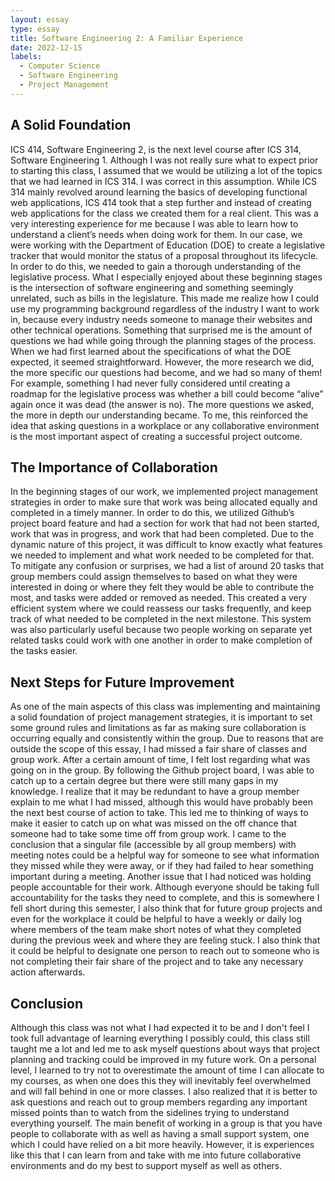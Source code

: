 ```yaml
--- 
layout: essay
type: essay
title: Software Engineering 2: A Familiar Experience
date: 2022-12-15
labels:
  - Computer Science
  - Software Engineering 
  - Project Management
---
```


## A Solid Foundation
ICS 414, Software Engineering 2,  is the next level course after ICS 314, Software Engineering 1. Although I was not really sure what to expect prior to starting this class, I assumed that we would be utilizing a lot of the topics that we had learned in ICS 314. I was correct in this assumption. While ICS 314 mainly revolved around learning the basics of developing functional web applications, ICS 414 took that a step further and instead of creating web applications for the class we created them for a real client. This was a very interesting experience for me because I was able to learn how to understand a client’s needs when doing work for them. In our case, we were working with the Department of Education (DOE) to create a legislative tracker that would monitor the status of a proposal throughout its lifecycle. In order to do this, we needed to gain a thorough understanding of the legislative process. What I especially enjoyed about these beginning stages is the intersection of software engineering and something seemingly unrelated, such as bills in the legislature. This made me realize how I could use my programming background regardless of the industry I want to work in, because every industry needs someone to manage their websites and other technical operations. Something that surprised me is the amount of questions we had while going through the planning stages of the process. When we had first learned about the specifications of what the DOE expected, it seemed straightforward. However, the more research we did, the more specific our questions had become, and we had so many of them! For example, something I had never fully considered until creating a roadmap for the legislative process was whether a bill could become “alive” again once it was dead (the answer is no). The more questions we asked, the more in depth our understanding became. To me, this reinforced the idea that asking questions in a workplace or any collaborative environment is the most important aspect of creating a successful project outcome.

## The Importance of Collaboration
In the beginning stages of our work, we implemented project management strategies in order to make sure that work was being allocated equally and completed in a timely manner. In order to do this, we utilized Github’s project board feature and had a section for work that had not been started, work that was in progress, and work that had been completed. Due to the dynamic nature of this project, it was difficult to know exactly what features we needed to implement and what work needed to be completed for that. To mitigate any confusion or surprises, we had a list of around 20 tasks that group members could assign themselves to based on what they were interested in doing or where they felt they would be able to contribute the most, and tasks were added or removed as needed. This created a very efficient system where we could reassess our tasks frequently, and keep track of what needed to be completed in the next milestone. This system was also particularly useful because two people working on separate yet related tasks could work with one another in order to make completion of the tasks easier. 

## Next Steps for Future Improvement
As one of the main aspects of this class was implementing and maintaining a solid foundation of project management strategies, it is important to set some ground rules and limitations as far as making sure collaboration is occurring equally and consistently within the group. Due to reasons that are outside the scope of this essay, I had missed a fair share of classes and group work. After a certain amount of time, I felt lost regarding what was going on in the group. By following the Github project board, I was able to catch up to a certain degree but there were still many gaps in my knowledge. I realize that it may be redundant to have a group member explain to me what I had missed, although this would have probably been the next best course of action to take. This led me to thinking of ways to make it easier to catch up on what was missed on the off chance that someone had to take some time off from group work. I came to the conclusion that a singular file (accessible by all group members) with meeting notes could be a helpful way for someone to see what information they missed while they were away, or if they had failed to hear something important during a meeting. Another issue that I had noticed was holding people accountable for their work. Although everyone should be taking full accountability for the tasks they need to complete, and this is somewhere I fell short during this semester, I also think that for future group projects and even for the workplace it could be helpful to have a weekly or daily log where members of the team make short notes of what they completed during the previous week and where they are feeling stuck. I also think that it could be helpful to designate one person to reach out to someone who is not completing their fair share of the project and to take any necessary action afterwards.

## Conclusion
Although this class was not what I had expected it to be and I don't feel I took full advantage of learning everything I possibly could, this class still taught me a lot and led me to ask myself questions about ways that project planning and tracking could be improved in my future work. On a personal level, I learned to try not to overestimate the amount of time I can allocate to my courses, as when one does this they will inevitably feel overwhelmed and will fall behind in one or more classes. I also realized that it is better to ask questions and reach out to group members regarding any important missed points than to watch from the sidelines trying to understand everything yourself. The main benefit of working in a group is that you have people to collaborate with as well as having a small support system, one which I could have relied on a bit more heavily. However, it is experiences like this that I can learn from and take with me into future collaborative environments and do my best to support myself as well as others.

